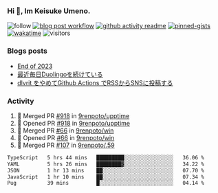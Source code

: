 ### Hi 👋, Im Keisuke Umeno.

<!--
**9renpoto/9renpoto** is a ✨ _special_ ✨ repository because its `README.md` (this file) appears on your GitHub profile.

Here are some ideas to get you started:

- 🔭 I’m currently working on ...
- 🌱 I’m currently learning ...
- 👯 I’m looking to collaborate on ...
- 🤔 I’m looking for help with ...
- 💬 Ask me about ...
- 📫 How to reach me: ...
- 😄 Pronouns: ...
- ⚡ Fun fact: ...
-->

![follow](https://img.shields.io/github/followers/9renpoto?label=Follow&style=social)
[![blog post workflow](https://github.com/9renpoto/9renpoto/actions/workflows/blog.yml/badge.svg)](https://github.com/9renpoto/9renpoto/actions/workflows/blog.yml)
[![github activity readme](https://github.com/9renpoto/9renpoto/actions/workflows/activity.yml/badge.svg)](https://github.com/9renpoto/9renpoto/actions/workflows/activity.yml)
[![pinned-gists](https://github.com/9renpoto/9renpoto/actions/workflows/pin-gist.yml/badge.svg)](https://github.com/9renpoto/9renpoto/actions/workflows/pin-gist.yml)
[![wakatime](https://github.com/9renpoto/9renpoto/actions/workflows/waka-readme-status.yml/badge.svg)](https://github.com/9renpoto/9renpoto/actions/workflows/waka-readme-status.yml)
![visitors](https://komarev.com/ghpvc/?username=9renpoto&label=Profile%20views&color=0e75b6&style=flat)

### Blogs posts

<!-- BLOG-POST-LIST:START -->
- [End of 2023](https://9renpoto.win/entry/2023/12/31/end)
- [最近毎日Duolingoを続けている](https://9renpoto.win/entry/2023/12/05/duolingo)
- [dlvrit をやめてGithub Actions でRSSからSNSに投稿する](https://9renpoto.win/entry/2023/11/12/dlvrit-to-gh-actions)
<!-- BLOG-POST-LIST:END -->

### Activity

<!--START_SECTION:activity-->
1. 🎉 Merged PR [#918](https://github.com/9renpoto/upptime/pull/918) in [9renpoto/upptime](https://github.com/9renpoto/upptime)
2. 💪 Opened PR [#918](https://github.com/9renpoto/upptime/pull/918) in [9renpoto/upptime](https://github.com/9renpoto/upptime)
3. 🎉 Merged PR [#66](https://github.com/9renpoto/win/pull/66) in [9renpoto/win](https://github.com/9renpoto/win)
4. 💪 Opened PR [#66](https://github.com/9renpoto/win/pull/66) in [9renpoto/win](https://github.com/9renpoto/win)
5. 🎉 Merged PR [#107](https://github.com/9renpoto/.59/pull/107) in [9renpoto/.59](https://github.com/9renpoto/.59)
<!--END_SECTION:activity-->

<!--START_SECTION:waka-->

```txt
TypeScript   5 hrs 44 mins   █████████░░░░░░░░░░░░░░░░   36.06 %
YAML         5 hrs 26 mins   ████████▓░░░░░░░░░░░░░░░░   34.22 %
JSON         1 hr 13 mins    ██░░░░░░░░░░░░░░░░░░░░░░░   07.70 %
JavaScript   1 hr 10 mins    ██░░░░░░░░░░░░░░░░░░░░░░░   07.34 %
Pug          39 mins         █░░░░░░░░░░░░░░░░░░░░░░░░   04.14 %
```

<!--END_SECTION:waka-->
